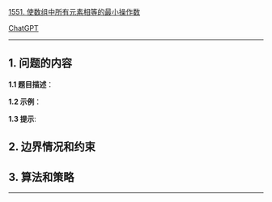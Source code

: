 [1551. 使数组中所有元素相等的最小操作数](https://leetcode.cn/problems/minimum-operations-to-make-array-equal)

[ChatGPT](chat.openai.com)

---

## 1. 问题的内容
**1.1 题目描述**：

**1.2 示例**：

**1.3 提示**:

## 2. 边界情况和约束


## 3. 算法和策略

---

